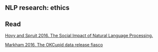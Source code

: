 NLP research: ethics
-------------------------

## Read
[Hovy and Spruit 2016. The Social Impact of Natural Language Processing.](https://www.aclweb.org/anthology/P16-2096.pdf)

[Markham 2016. The OKCupid data release fiasco](https://points.datasociety.net/okcupid-data-release-fiasco-ba0388348cd#.gmxe25gj9)

